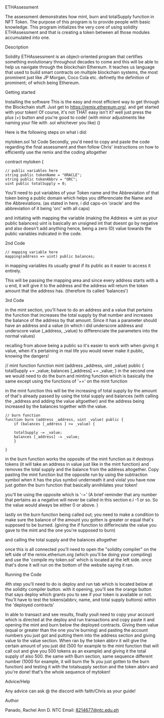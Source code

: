 ETHAssessment

The assessment demonstrates how mint, burn and totalSupply function in NFT Token. The purpose of this program is to provide people with basic knowledge. This program initializes the very core of using solidity ETHAssessment and that is creating a token between all those modules accumulated into one.

Description

Solidity ETHAssessment is an object-oriented program that certifies something evolutionary throughout decades to come and this will be able to help us navigate through the blockchain Ethereum. It teaches us language that used to build smart contracts on multiple blockchain systems, the most prominent just like JP Morgan, Coco Cola etc. definetly the definition of prominent; of which being Ethereum.

Getting started

Installing the software
This is the easy and most efficient way to get through the Blockchain stuff. Just get to https://remix.ethereum.org/. and get started with your token! Of course, it's not THAT easy isn't it? well just press the plus (+) button and you're good to code! (with minor adjustments like naming your file with .sol whichever you like) ()

Here is the following steps on what i did:

mytoken.sol
1st Code
Secondly, you'd need to copy and paste the code regarding the final assessment and then follow Chris' instructions on how to efficiently use the remix and the coding altogether

contract mytoken {

    // public variables here
    string public tokenName = "ORACLE";
    string public tokenAbbrv = "ORC";
    uint public totalSupply = 0;


You'll need to put variables of your Token name and the Abbreviation of that token being a public domain which helps you differenciate the Name and the Abbreviations. (as stated in here, i did caps-on 'oracle' and the abbreviation of it being 'orc' with all caps)

and initiating with mapping the variable (making the Address => uint as your public balances) uint is basically an unsigned int that doesnt go by negative and also doesn't add anything hence, being a zero (0) value towards the public variables indicated in the code.

2nd Code

    // mapping variable here
    mapping(address => uint) public balances;
in mapping variables its usually great if its public as it easier to access it entirely.

This will be passing the mapping area and since every address starts with a u end, it will give it to the address and the address will return the token amount that the address has. (therefore its called 'balances')

3rd Code

in the mint section, you'll have to do an address and a value that pertains the function that increases the total supply by that number and increases the balance of the address by that amount. Since it has a parameter should have an address and a value (in which i did underscore address and underscore value (_address, _value) to differenciate the parameters into the normal values)

recalling from above being a public so it's easier to work with when giving it value, when it's pertaining in real life you would never make it public, knowing the dangers!

 // mint function
    function mint (address _address, uint _value) public {
        totalSupply += _value;
        balances [_address] += _value;
     }
in the second one we would need to do the burn and minting function which is basically the same except using the functions of '+=' on the mint function

in the mint function this will be the increasing of total supply by the amount of that's already passed by using the total supply and balances (with calling the _address and adding the value altgoether) and the address being increased by the balances together with the value.

    // burn function
    function burn (address _address, uint _value) public {
        if (balances [_address ] >= _value) {

        totalSupply -= _value;
        balances [_address] -= _value;
        }
        
    }
in the burn function works the opposite of the mint function as it destroys tokens (it will take an address in value just like in the mint function) and removes the total supply and the balance from the address altogether. Copy pasting the mint function but the opposite run by using the subtraction symbol when it has the plus symbol underneath it and viola! you have now just gotten the burn function that basically annihilates your token!

you'll be using the opposite which is '-=' (A brief reminder that any number that pertains as a negative will never be called in this section e.i -1 or so. So the value would always be either 0 or above. )

lastly on the burn function being called out; you need to make a condition to make sure the balance of the amount you gotten is greater or equal that's supposed to be burned. (giving the if function to differinciate the value you gave to the mint and the one you're supposed to burn)

and calling the total supply and the balances altogether

once this is all connected you'll need to open the "solidity compiler" on the left side of the remix.etherium.org (which you'll be doing your compiling) and use the 'compile my token.sol' which is located at the left side. once that's done it will run on the bottom of the website saying it ran.

Running the Code

4th step you'll need to do is deploy and run tab which is located below at the solidity compiler button. with it opening, you'll see the orange button that says deploy which grants you to see if your token is available or not. You'll have to test the tokens(abbrv, name, and total supply buttons) within the 'deployed contracts'

In able to transact and see results, finally youll need to copy your account which is directed at the deploy and run transactions and copy paste it and opening the mint and burn below the deployed contracts. Giving them value (equal or greater than the one you're burning) and pasting the account numbers you just got and putting them into the address section and giving value to the value section. When ran by the token abbrv it will give the certain amount of you just did (500 for example to the mint function that will call out and give you 500 tokens as an example) and giving it the total supply of also 500. the same with Burn section, same sequence different number (1000 for example, it will burn the 1k you just gotten to the burn function) and testing it with the totalsupply section and the token abbrv and you're done! that's the whole sequence of mytoken!

Advice/Help

Any advice can ask @ the discord with faith/Chris as your guide!

Author

Panado, Rachel Ann D. NTC Email: 8214677@ntc.edu.ph
